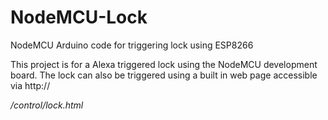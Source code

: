 # NodeMCU-Lock
NodeMCU Arduino code for triggering lock using ESP8266

This project is for a Alexa triggered lock using the NodeMCU development board.
The lock can also be triggered using a built in web page accessible via http://<address>/control/lock.html
